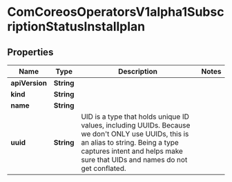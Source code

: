 
# ComCoreosOperatorsV1alpha1SubscriptionStatusInstallplan

## Properties
Name | Type | Description | Notes
------------ | ------------- | ------------- | -------------
**apiVersion** | **String** |  | 
**kind** | **String** |  | 
**name** | **String** |  | 
**uuid** | **String** | UID is a type that holds unique ID values, including UUIDs.  Because we don&#39;t ONLY use UUIDs, this is an alias to string.  Being a type captures intent and helps make sure that UIDs and names do not get conflated. | 



